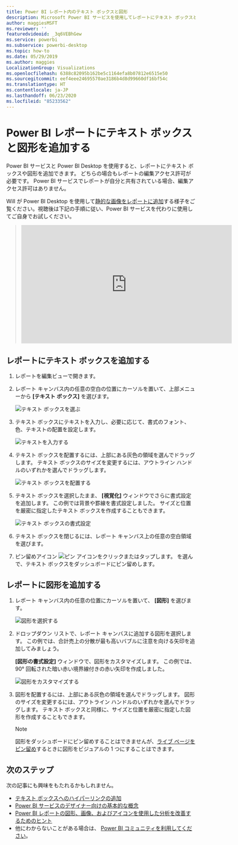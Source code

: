 ```yaml
---
title: Power BI レポート内のテキスト ボックスと図形
description: Microsoft Power BI サービスを使用してレポートにテキスト ボックスと図形を追加および作成します。
author: maggiesMSFT
ms.reviewer: ''
featuredvideoid: _3q6VEBhGew
ms.service: powerbi
ms.subservice: powerbi-desktop
ms.topic: how-to
ms.date: 05/29/2019
ms.author: maggies
LocalizationGroup: Visualizations
ms.openlocfilehash: 6388c82095b162be5c1164efa8b07812e6515e50
ms.sourcegitcommit: eef4eee24695570ae3186b4d8d99660df16bf54c
ms.translationtype: HT
ms.contentlocale: ja-JP
ms.lasthandoff: 06/23/2020
ms.locfileid: "85233562"
---
```

# <a name="add-text-boxes-and-shapes-to-power-bi-reports"></a>Power BI レポートにテキスト ボックスと図形を追加する
Power BI サービスと Power BI Desktop を使用すると、レポートにテキスト ボックスや図形を追加できます。 どちらの場合もレポートの編集アクセス許可が必要です。 Power BI サービスでレポートが自分と共有されている場合、編集アクセス許可はありません。 

Will が Power BI Desktop を使用して[静的な画像をレポートに追加](/learn/modules/visuals-in-power-bi/12-formatting)する様子をご覧ください。視聴後は下記の手順に従い、Power BI サービスを代わりに使用してご自身でお試しください。
> 
> <iframe width="560" height="315" src="https://www.youtube.com/embed/_3q6VEBhGew" frameborder="0" allowfullscreen></iframe>
> 

## <a name="add-a-text-box-to-a-report"></a>レポートにテキスト ボックスを追加する
1. レポートを編集ビューで開きます。

2. レポート キャンバス内の任意の空白の位置にカーソルを置いて、上部メニューから **[テキスト ボックス]** を選びます。
   
   ![テキスト ボックスを選ぶ](media/power-bi-reports-add-text-and-shapes/pbi_textbox.png)
3. テキスト ボックスにテキストを入力し、必要に応じて、書式のフォント、色、テキストの配置を設定します。 
   
   ![テキストを入力する](media/power-bi-reports-add-text-and-shapes/pbi_textbox2new.png)
4. テキスト ボックスを配置するには、上部にある灰色の領域を選んでドラッグします。 テキスト ボックスのサイズを変更するには、アウトライン ハンドルのいずれかを選んでドラッグします。 
   
   ![テキスト ボックスを配置する](media/power-bi-reports-add-text-and-shapes/textboxsmaller.gif)

5. テキスト ボックスを選択したまま、 **[視覚化]** ウィンドウでさらに書式設定を追加します。 この例では背景や罫線を書式設定しました。 サイズと位置を厳密に指定したテキスト ボックスを作成することもできます。  

   ![テキスト ボックスの書式設定](media/power-bi-reports-add-text-and-shapes/power-bi-borders.png)

6. テキスト ボックスを閉じるには、レポート キャンバス上の任意の空白領域を選びます。 

7. ピン留めアイコン  ![ピン アイコンをクリックまたはタップします。](media/power-bi-reports-add-text-and-shapes/pbi_pintile.png) を選んで、テキスト ボックスをダッシュボードにピン留めします。 

## <a name="add-a-shape-to-a-report"></a>レポートに図形を追加する
1. レポート キャンバス内の任意の位置にカーソルを置いて、 **[図形]** を選びます。
   
   ![図形を選択する](media/power-bi-reports-add-text-and-shapes/power-bi-shapes.png)
2. ドロップダウン リストで、レポート キャンバスに追加する図形を選択します。 この例では、合計売上の分散が最も高いバブルに注意を向ける矢印を追加してみましょう。 
   
   **[図形の書式設定]** ウィンドウで、図形をカスタマイズします。 この例では、90° 回転された暗い赤い境界線付きの赤い矢印を作成しました。
   
   ![図形をカスタマイズする](media/power-bi-reports-add-text-and-shapes/power-bi-arrrow.png)
3. 図形を配置するには、上部にある灰色の領域を選んでドラッグします。 図形のサイズを変更するには、アウトライン ハンドルのいずれかを選んでドラッグします。 テキスト ボックスと同様に、サイズと位置を厳密に指定した図形を作成することもできます。

   > [!NOTE]
   > 図形をダッシュボードにピン留めすることはできませんが、[ライブ ページをピン留め](service-dashboard-pin-live-tile-from-report.md)するときに図形をビジュアルの 1 つにすることはできます。 
   > 
   > 

## <a name="next-steps"></a>次のステップ

次の記事にも興味をもたれるかもしれません。

* [テキスト ボックスへのハイパーリンクの追加](service-add-hyperlink-to-text-box.md)
* [Power BI サービスのデザイナー向けの基本的な概念](../fundamentals/service-basic-concepts.md)
* [Power BI レポートの図形、画像、およびアイコンを使用した分析を改善するためのヒント](../guidance/report-tips-shapes-images-icons.md)
* 他にわからないことがある場合は、 [Power BI コミュニティを利用してください](https://community.powerbi.com/)。
